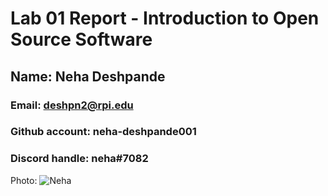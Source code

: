 # Lab 01 Report - Introduction to Open Source Software

## Name: Neha Deshpande
### Email: deshpn2@rpi.edu 
### Github account: neha-deshpande001
### Discord handle: neha#7082
Photo: ![Neha](/neha.jpg)
